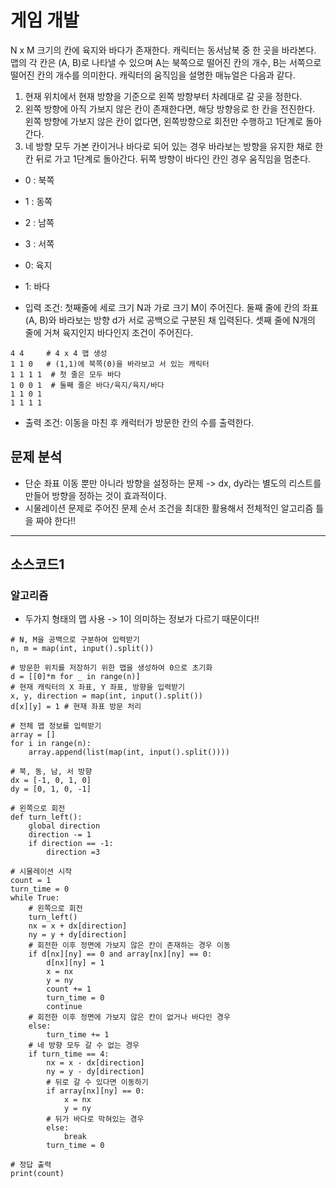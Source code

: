 # 게임 개발

N x M 크기의 칸에 육지와 바다가 존재한다. 캐릭터는 동서남북 중 한 곳을 바라본다. 맵의 각 칸은 (A, B)로 나타낼 수 있으며 A는 북쪽으로 떨어진 칸의 개수, B는 서쪽으로 떨어진 칸의 개수를 의미한다. 캐릭터의 움직임을 설명한 매뉴얼은 다음과 같다.

1. 현재 위치에서 현재 방향을 기준으로 왼쪽 방향부터 차례대로 갈 곳을 정한다.
2. 왼쪽 방향에 아직 가보지 않은 칸이 존재한다면, 해당 방향응로 한 칸을 전진한다. 왼쪽 방향에 가보지 않은 칸이 없다면, 왼쪽방향으로 회전만 수행하고 1단계로 돌아간다. 
3. 네 방향 모두 가본 칸이거나 바다로 되어 있는 경우 바라보는 방향을 유지한 채로 한 칸 뒤로 가고 1단계로 돌아간다. 뒤쪽 방향이 바다인 칸인 경우 움직임을 멈춘다. 

- 0 : 북쪽
- 1 : 동쪽
- 2 : 남쪽
- 3 : 서쪽

- 0: 육지
- 1: 바다 

* 입력 조건: 첫째줄에 세로 크기 N과 가로 크기 M이 주어진다. 둘째 줄에 칸의 좌표 (A, B)와 바라보는 방향 d가 서로 공백으로 구분된 채 입력된다. 셋째 줄에 N개의 줄에 거쳐 육지인지 바다인지 조건이 주어진다. 
~~~
4 4     # 4 x 4 맵 생성
1 1 0   # (1,1)에 북쪽(0)을 바라보고 서 있는 캐릭터
1 1 1 1  # 첫 줄은 모두 바다
1 0 0 1  # 둘째 줄은 바다/육지/육지/바다
1 1 0 1
1 1 1 1
~~~
* 출력 조건: 이동을 마친 후 캐럭터가 방문한 칸의 수를 출력한다. 

## 문제 분석
* 단순 좌표 이동 뿐만 아니라 방향을 설정하는 문제 -> dx, dy라는 별도의 리스트를 만들어 방향을 정하는 것이 효과적이다. 
* 시물레이션 문제로 주어진 문제 순서 조건을 최대한 활용해서 전체적인 알고리즘 틀을 짜야 한다!!

---

## 소스코드1

### 알고리즘
* 두가지 형태의 맵 사용 -> 1이 의미하는 정보가 다르기 때문이다!!

~~~
# N, M을 공백으로 구분하여 입력받기
n, m = map(int, input().split())

# 방문한 위치를 저장하기 위한 맵을 생성하여 0으로 초기화
d = [[0]*m for _ in range(n)]
# 현재 캐릭터의 X 좌표, Y 좌표, 방향을 입력받기
x, y, direction = map(int, input().split())
d[x][y] = 1 # 현재 좌표 방문 처리

# 전체 맵 정보를 입력받기
array = []
for i in range(n):
    array.append(list(map(int, input().split())))

# 북, 동, 남, 서 방향
dx = [-1, 0, 1, 0]
dy = [0, 1, 0, -1]

# 왼쪽으로 회전
def turn_left():
    global direction
    direction -= 1
    if direction == -1:
        direction =3

# 시물레이션 시작
count = 1
turn_time = 0
while True:
    # 왼쪽으로 회전
    turn_left()
    nx = x + dx[direction]
    ny = y + dy[direction]
    # 회전한 이후 정면에 가보지 않은 칸이 존재하는 경우 이동
    if d[nx][ny] == 0 and array[nx][ny] == 0:
        d[nx][ny] = 1
        x = nx
        y = ny
        count += 1
        turn_time = 0
        continue
    # 회전한 이후 정면에 가보지 않은 칸이 없거나 바다인 경우
    else:
        turn_time += 1
    # 네 방향 모두 갈 수 없는 경우
    if turn_time == 4:
        nx = x - dx[direction]
        ny = y - dy[direction]
        # 뒤로 갈 수 있다면 이동하기
        if array[nx][ny] == 0:
            x = nx
            y = ny
        # 뒤가 바다로 막혀있는 경우
        else:
            break
        turn_time = 0

# 정답 출력
print(count)

~~~